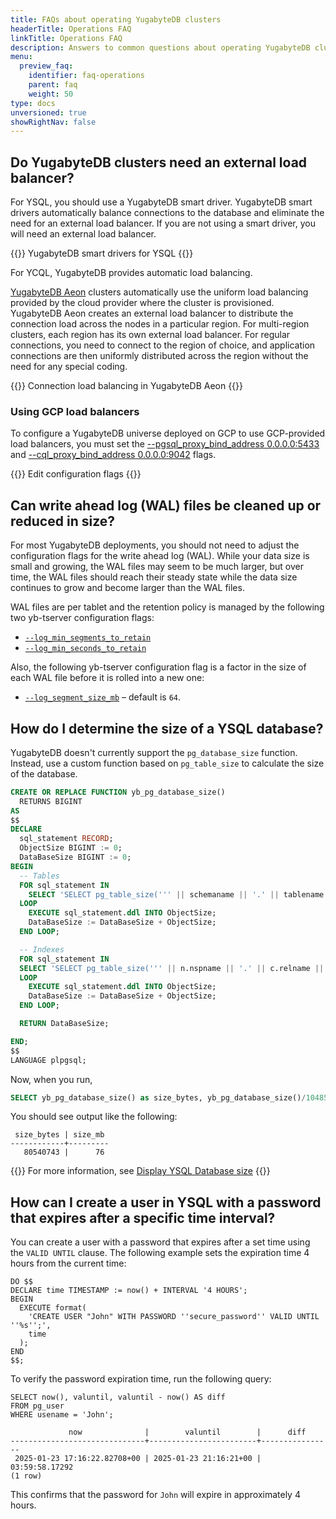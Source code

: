 ```yaml
---
title: FAQs about operating YugabyteDB clusters
headerTitle: Operations FAQ
linkTitle: Operations FAQ
description: Answers to common questions about operating YugabyteDB clusters
menu:
  preview_faq:
    identifier: faq-operations
    parent: faq
    weight: 50
type: docs
unversioned: true
showRightNav: false
---
```


## Do YugabyteDB clusters need an external load balancer?

For YSQL, you should use a YugabyteDB smart driver. YugabyteDB smart drivers automatically balance connections to the database and eliminate the need for an external load balancer. If you are not using a smart driver, you will need an external load balancer.

{{<lead link="/preview/develop/drivers-orms/smart-drivers/">}}
YugabyteDB smart drivers for YSQL
{{</lead>}}

For YCQL, YugabyteDB provides automatic load balancing.

[YugabyteDB Aeon](../../yugabyte-cloud/) clusters automatically use the uniform load balancing provided by the cloud provider where the cluster is provisioned. YugabyteDB Aeon creates an external load balancer to distribute the connection load across the nodes in a particular region. For multi-region clusters, each region has its own external load balancer. For regular connections, you need to connect to the region of choice, and application connections are then uniformly distributed across the region without the need for any special coding.

{{<lead link="/preview/develop/drivers-orms/smart-drivers/#using-smart-drivers-with-yugabytedb-aeon">}}
Connection load balancing in YugabyteDB Aeon
{{</lead>}}

### Using GCP load balancers

To configure a YugabyteDB universe deployed on GCP to use GCP-provided load balancers, you must set the [--pgsql_proxy_bind_address 0.0.0.0:5433](../../reference/configuration/yb-tserver/#pgsql-proxy-bind-address) and [--cql_proxy_bind_address 0.0.0.0:9042](../../reference/configuration/yb-tserver/#cql-proxy-bind-address) flags.

{{<lead link="../../yugabyte-platform/manage-deployments/edit-config-flags/">}}
Edit configuration flags
{{</lead>}}

## Can write ahead log (WAL) files be cleaned up or reduced in size?

For most YugabyteDB deployments, you should not need to adjust the configuration flags for the write ahead log (WAL). While your data size is small and growing, the WAL files may seem to be much larger, but over time, the WAL files should reach their steady state while the data size continues to grow and become larger than the WAL files.

WAL files are per tablet and the retention policy is managed by the following two yb-tserver configuration flags:

- [`--log_min_segments_to_retain`](../../reference/configuration/yb-tserver/#log-min-segments-to-retain)
- [`--log_min_seconds_to_retain`](../../reference/configuration/yb-tserver/#log-min-seconds-to-retain)

Also, the following yb-tserver configuration flag is a factor in the size of each WAL file before it is rolled into a new one:

- [`--log_segment_size_mb`](../../reference/configuration/yb-tserver/#log-segment-size-mb) – default is `64`.

## How do I determine the size of a YSQL database?

YugabyteDB doesn't currently support the `pg_database_size` function. Instead, use a custom function based on `pg_table_size` to calculate the size of the database.

```sql
CREATE OR REPLACE FUNCTION yb_pg_database_size()
  RETURNS BIGINT
AS
$$
DECLARE
  sql_statement RECORD;
  ObjectSize BIGINT := 0;
  DataBaseSize BIGINT := 0;
BEGIN
  -- Tables
  FOR sql_statement IN
    SELECT 'SELECT pg_table_size(''' || schemaname || '.' || tablename || ''');' AS ddl FROM pg_tables WHERE schemaname NOT IN ('information_schema', 'pg_catalog')
  LOOP
    EXECUTE sql_statement.ddl INTO ObjectSize;
    DataBaseSize := DataBaseSize + ObjectSize;
  END LOOP;

  -- Indexes
  FOR sql_statement IN
  SELECT 'SELECT pg_table_size(''' || n.nspname || '.' || c.relname || ''');' AS ddl FROM pg_catalog.pg_class c LEFT JOIN pg_catalog.pg_namespace n ON n.oid = c.relnamespace LEFT JOIN pg_catalog.pg_index i ON i.indexrelid = c.oid WHERE n.nspname NOT IN ('pg_catalog', 'information_schema') AND c.relkind IN ('i','I','') AND NOT i.indisprimary
  LOOP
    EXECUTE sql_statement.ddl INTO ObjectSize;
    DataBaseSize := DataBaseSize + ObjectSize;
  END LOOP;

  RETURN DataBaseSize;

END;
$$
LANGUAGE plpgsql;
```

Now, when you run,

```sql
SELECT yb_pg_database_size() as size_bytes, yb_pg_database_size()/1048576 as size_mb;
```

You should see output like the following:

```caddyfile{.nocopy}
 size_bytes | size_mb
------------+---------
   80540743 |      76
```

{{<lead link="https://yugabytedb.tips/display-ysql-database-size/">}}
For more information, see [Display YSQL Database size](https://yugabytedb.tips/display-ysql-database-size/)
{{</lead>}}

## How can I create a user in YSQL with a password that expires after a specific time interval?

You can create a user with a password that expires after a set time using the `VALID UNTIL` clause. The following example sets the expiration time 4 hours from the current time:

```plpgsql
DO $$
DECLARE time TIMESTAMP := now() + INTERVAL '4 HOURS';
BEGIN 
  EXECUTE format(
    'CREATE USER "John" WITH PASSWORD ''secure_password'' VALID UNTIL ''%s'';', 
    time
  ); 
END
$$;
```

To verify the password expiration time, run the following query:

```plpgsql
SELECT now(), valuntil, valuntil - now() AS diff 
FROM pg_user 
WHERE usename = 'John';
```

```output
             now              |        valuntil        |      diff       
------------------------------+------------------------+----------------
 2025-01-23 17:16:22.82708+00 | 2025-01-23 21:16:21+00 | 03:59:58.17292
(1 row)
```

This confirms that the password for `John` will expire in approximately 4 hours.
